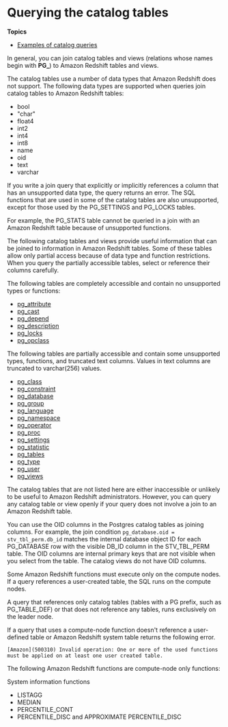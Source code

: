 # Querying the catalog tables<a name="c_join_PG"></a>

**Topics**
+ [Examples of catalog queries](c_join_PG_examples.md)

In general, you can join catalog tables and views \(relations whose names begin with **PG\_**\) to Amazon Redshift tables and views\. 

The catalog tables use a number of data types that Amazon Redshift does not support\. The following data types are supported when queries join catalog tables to Amazon Redshift tables: 
+ bool
+ "char"
+ float4
+ int2
+ int4
+ int8
+ name
+ oid
+ text
+ varchar

If you write a join query that explicitly or implicitly references a column that has an unsupported data type, the query returns an error\. The SQL functions that are used in some of the catalog tables are also unsupported, except for those used by the PG\_SETTINGS and PG\_LOCKS tables\.

For example, the PG\_STATS table cannot be queried in a join with an Amazon Redshift table because of unsupported functions\.

The following catalog tables and views provide useful information that can be joined to information in Amazon Redshift tables\. Some of these tables allow only partial access because of data type and function restrictions\. When you query the partially accessible tables, select or reference their columns carefully\.

The following tables are completely accessible and contain no unsupported types or functions: 
+  [pg\_attribute](https://www.postgresql.org/docs/8.0/static/catalog-pg-attribute.html) 
+  [pg\_cast ](https://www.postgresql.org/docs/8.0/static/catalog-pg-cast.html) 
+  [pg\_depend](https://www.postgresql.org/docs/8.0/static/catalog-pg-depend.html) 
+  [pg\_description ](https://www.postgresql.org/docs/8.0/static/catalog-pg-description.html) 
+  [pg\_locks ](https://www.postgresql.org/docs/8.0/static/view-pg-locks.html) 
+  [pg\_opclass ](https://www.postgresql.org/docs/8.0/static/catalog-pg-opclass.html) 

The following tables are partially accessible and contain some unsupported types, functions, and truncated text columns\. Values in text columns are truncated to varchar\(256\) values\. 
+  [pg\_class](https://www.postgresql.org/docs/8.0/static/catalog-pg-class.html) 
+  [pg\_constraint](https://www.postgresql.org/docs/8.0/static/catalog-pg-constraint.html) 
+  [pg\_database](https://www.postgresql.org/docs/8.0/static/catalog-pg-database.html) 
+  [pg\_group](https://www.postgresql.org/docs/8.0/static/catalog-pg-group.html) 
+  [pg\_language ](https://www.postgresql.org/docs/8.0/static/catalog-pg-language.html) 
+  [pg\_namespace](https://www.postgresql.org/docs/8.0/static/catalog-pg-namespace.html) 
+  [pg\_operator](https://www.postgresql.org/docs/8.0/static/catalog-pg-operator.html) 
+  [pg\_proc](https://www.postgresql.org/docs/8.0/static/catalog-pg-proc.html) 
+  [pg\_settings](https://www.postgresql.org/docs/8.0/static/view-pg-settings.html) 
+  [pg\_statistic](https://www.postgresql.org/docs/8.0/static/catalog-pg-statistic.html) 
+  [pg\_tables](https://www.postgresql.org/docs/8.0/static/view-pg-tables.html) 
+  [pg\_type ](https://www.postgresql.org/docs/8.0/static/catalog-pg-type.html) 
+  [pg\_user](https://www.postgresql.org/docs/8.0/static/view-pg-user.html) 
+  [pg\_views](https://www.postgresql.org/docs/8.0/static/view-pg-views.html) 

The catalog tables that are not listed here are either inaccessible or unlikely to be useful to Amazon Redshift administrators\. However, you can query any catalog table or view openly if your query does not involve a join to an Amazon Redshift table\.

You can use the OID columns in the Postgres catalog tables as joining columns\. For example, the join condition `pg_database.oid = stv_tbl_perm.db_id` matches the internal database object ID for each PG\_DATABASE row with the visible DB\_ID column in the STV\_TBL\_PERM table\. The OID columns are internal primary keys that are not visible when you select from the table\. The catalog views do not have OID columns\.

Some Amazon Redshift functions must execute only on the compute nodes\. If a query references a user\-created table, the SQL runs on the compute nodes\.

A query that references only catalog tables \(tables with a PG prefix, such as PG\_TABLE\_DEF\) or that does not reference any tables, runs exclusively on the leader node\.

If a query that uses a compute\-node function doesn't reference a user\-defined table or Amazon Redshift system table returns the following error\.

```
[Amazon](500310) Invalid operation: One or more of the used functions must be applied on at least one user created table.
```

The following Amazon Redshift functions are compute\-node only functions:

System information functions
+ LISTAGG
+ MEDIAN
+ PERCENTILE\_CONT
+ PERCENTILE\_DISC and APPROXIMATE PERCENTILE\_DISC